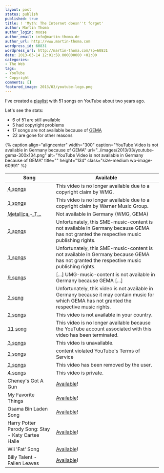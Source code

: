 ```yaml
---
layout: post
status: publish
published: true
title: ! 'Myth: The Internet doesn''t forget'
author: Martin Thoma
author_login: moose
author_email: info@martin-thoma.de
author_url: http://www.martin-thoma.com
wordpress_id: 60831
wordpress_url: http://martin-thoma.com/?p=60831
date: 2013-03-14 12:01:58.000000000 +01:00
categories:
- The Web
tags:
- YouTube
- Copyright
comments: []
featured_image: 2013/03/youtube-logo.png
---
```

I've created a <a href="http://www.youtube.com/watch?v=QDV4E9ldelM&list=PL1EB0B7290460E720">playlist</a> with 51 songs on YouTube about two years ago.

Let's see the stats:
<ul>
  <li>6 of 51 are still available</li>
  <li>5 had copyright problems</li>
  <li>17 songs are not available because of <a href="http://en.wikipedia.org/wiki/Gesellschaft_f%C3%BCr_musikalische_Auff%C3%BChrungs-_und_mechanische_Vervielf%C3%A4ltigungsrechte">GEMA</a></li>
  <li>22 are gone for other reasons</li>
</ul>

{% caption align="aligncenter" width="300" caption="YouTube Video is not available in Germany because of GEMA" url="../images/2013/03/youtube-gema-300x134.png" alt="YouTube Video is not available in Germany because of GEMA" title="" height="134" class="size-medium wp-image-60991" %}

<table>
  <thead>
    <tr>
      <th>Song</th>
      <th>Available</th>
    </tr>
  </thead>
  <tbody>
    <tr>
      <td><abbr title="Metallica ...; Someday-Ni...; Metallica ...; Metallica - T...">4 songs</abbr></td>
      <td>This video is no longer available due to a copyright claim by WMG.</td>
    </tr>
    <tr>
      <td><abbr title="Cyanide - Metallic...">1 songs</abbr></td>
      <td>This video is no longer available due to a copyright claim by Warner Music Group.</td>
    </tr>
    <tr>
      <td><abbr title="I even can't see the full title of that clip">Metallica - T...</abbr></td>
      <td>Not available in Germany (WMG, GEMA)</td>
    </tr>
    <tr>
      <td><abbr title="Ebay song; Brian McFadden - Real To Me">2 songs</abbr></td>
      <td>Unfortunately, this SME-music-content is not available in Germany because GEMA has not granted the respective music publishing rights.</td>
    </tr>
    <tr>
      <td><abbr title="The Kooks - Sway">1 songs</abbr></td>
      <td>Unfortunately, this SME-music-content is not available in Germany because GEMA has not granted the respective music publishing rights.</td>
    </tr>
    <tr>
      <td><abbr title="Within Temptation - Running up that hill; Warlock - F&uuml;r Immer; Smells Like Teen Spirit Misheard; Metallica - Master Of Puppets; The Rasmus - Livin' in a world without you; The Fratellis - (13) Nobody's Favourite Actor; The Fratellis - My Friend John; Blink 182 - All The Small Things; Blink-182 - What's My Age Again?">9 songs</abbr></</td>
      <td>[...] UMG-music-content is not available in Germany because GEMA [...]</td>
    </tr>
    <tr>
      <td><abbr title="Nickelback - Rockstar; Nickelback - Far Away">2 song</abbr></td>
      <td>Unfortunately, this video is not available in Germany because it may contain music for which GEMA has not granted the respective music rights.</td>
    </tr>
    <tr>
      <td><abbr title="Nightwish - Kinslayer; Wishmaster - The Misheard">2 songs</abbr></</td>
      <td>This video is not available in your country.</td>
    </tr>
    <tr>
      <td><abbr title="I can't see the title of those clips.">11 song</abbr></td>
      <td>This video is no longer available because the YouTube account associated with this video has been terminated. </td>
    </tr>
    <tr>
      <td><abbr title="I even can't see the title of that clip">3 songs</abbr></td>
      <td>This video is unavailable.</td>
    </tr>
    <tr>
      <td><abbr title="I even can't see the title of that clip">2 songs</abbr></td>
      <td>content violated YouTube's Terms of Service</td>
    </tr>
    <tr>
      <td><abbr title="I even can't see the title of those clips">2 songs</abbr></td>
      <td>This video has been removed by the user.</td>
    </tr>
    <tr>
      <td><abbr title="I even can't see the title of that clip"> 4 songs</abbr></td>
      <td>This video is private.</td>
    </tr>
    <tr>
      <td>Cheney's Got A Gun</td>
      <td><a href="http://www.youtube.com/watch?v=7fcYKVj23FU">Available</a>!</td>
    </tr>
    <tr>
      <td>My Favorite Things</td>
      <td><a href="http://www.youtube.com/watch?v=6C48AMyV64Q">Available</a>!</td>
    </tr>
    <tr>
      <td>Osama Bin Laden Song</td>
      <td><a href="http://www.youtube.com/watch?v=46OMP4SQCu0">Available</a>!</td>
    </tr>
    <tr>
      <td>Harry Potter Parody Song: Stay - Katy Cartee Haile</td>
      <td><a href="http://www.youtube.com/watch?v=eEyHtrmNbCs">Available</a>!</td>
    </tr>
    <tr>
      <td>Wii 'Fat' Song</td>
      <td><a href="http://www.youtube.com/watch?v=pDe7MPPZYgE">Available</a>!</td>
    </tr>
    <tr>
      <td>Billy Talent - Fallen Leaves</td>
      <td><a href="http://www.youtube.com/watch?v=UJZYKdLJljQ">Available</a>!</td>
    </tr>
  </tbody>
</table>
